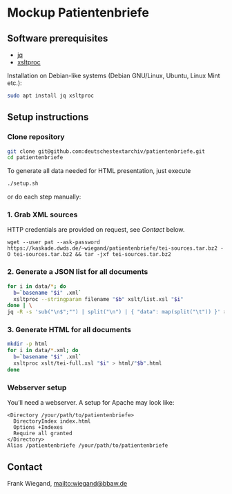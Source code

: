 # Mockup Patientenbriefe

## Software prerequisites

* [jq](https://stedolan.github.io/jq/)
* [xsltproc](http://xmlsoft.org/xslt/xsltproc.html)

Installation on Debian-like systems (Debian GNU/Linux, Ubuntu, Linux Mint etc.):

```bash
sudo apt install jq xsltproc
```

## Setup instructions 

### Clone repository

```bash
git clone git@github.com:deutschestextarchiv/patientenbriefe.git
cd patientenbriefe
```

To generate all data needed for HTML presentation, just execute

```bash
./setup.sh
```

or do each step manually:

### 1. Grab XML sources

HTTP credentials are provided on request, see *Contact* below.

```
wget --user pat --ask-password https://kaskade.dwds.de/~wiegand/patientenbriefe/tei-sources.tar.bz2 -O tei-sources.tar.bz2 && tar -jxf tei-sources.tar.bz2
```

### 2. Generate a JSON list for all documents

```bash
for i in data/*; do
  b=`basename "$i" .xml`
  xsltproc --stringparam filename "$b" xslt/list.xsl "$i"
done | \
jq -R -s 'sub("\n$";"") | split("\n") | { "data": map(split("\t")) }' > list.json
```

### 3. Generate HTML for all documents

```bash
mkdir -p html
for i in data/*.xml; do
  b=`basename "$i" .xml`
  xsltproc xslt/tei-full.xsl "$i" > html/"$b".html
done
```

### Webserver setup

You’ll need a webserver. A setup for Apache may look like:

```apacheconf
<Directory /your/path/to/patientenbriefe>
  DirectoryIndex index.html
  Options +Indexes
  Require all granted
</Directory>
Alias /patientenbriefe /your/path/to/patientenbriefe
```

## Contact

Frank Wiegand, <mailto:wiegand@bbaw.de>

